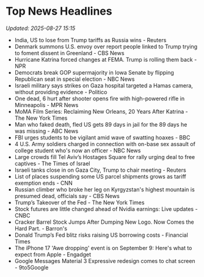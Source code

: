 # Top News Headlines

_Updated: 2025-08-27 15:15_

- India, US to lose from Trump tariffs as Russia wins - Reuters
- Denmark summons U.S. envoy over report people linked to Trump trying to foment dissent in Greenland - CBS News
- Hurricane Katrina forced changes at FEMA. Trump is rolling them back - NPR
- Democrats break GOP supermajority in Iowa Senate by flipping Republican seat in special election - NBC News
- Israeli military says strikes on Gaza hospital targeted a Hamas camera, without providing evidence - Politico
- One dead, 6 hurt after shooter opens fire with high-powered rifle in Minneapolis - MPR News
- MoMA Film Series: Reclaiming New Orleans, 20 Years After Katrina - The New York Times
- Man who faked death, fled US gets 89 days in jail for the 89 days he was missing - ABC News
- FBI urges students to be vigilant amid wave of swatting hoaxes - BBC
- 4 U.S. Army soldiers charged in connection with on-base sex assault of college student who's now an officer - NBC News
- Large crowds fill Tel Aviv’s Hostages Square for rally urging deal to free captives - The Times of Israel
- Israeli tanks close in on Gaza City, Trump to chair meeting - Reuters
- List of places suspending some US parcel shipments grows as tariff exemption ends - CNN
- Russian climber who broke her leg on Kyrgyzstan's highest mountain is presumed dead, officials say - CBS News
- Trump’s Takeover of the Fed - The New York Times
- Stock futures are little changed ahead of Nvidia earnings: Live updates - CNBC
- Cracker Barrel Stock Jumps After Dumping New Logo. Now Comes the Hard Part. - Barron's
- Donald Trump’s Fed blitz risks raising US borrowing costs - Financial Times
- The iPhone 17 'Awe dropping' event is on September 9: Here's what to expect from Apple - Engadget
- Google Messages Material 3 Expressive redesign comes to chat screen - 9to5Google